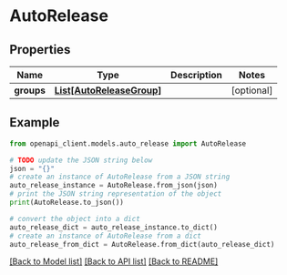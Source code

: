 # AutoRelease


## Properties

Name | Type | Description | Notes
------------ | ------------- | ------------- | -------------
**groups** | [**List[AutoReleaseGroup]**](AutoReleaseGroup.md) |  | [optional] 

## Example

```python
from openapi_client.models.auto_release import AutoRelease

# TODO update the JSON string below
json = "{}"
# create an instance of AutoRelease from a JSON string
auto_release_instance = AutoRelease.from_json(json)
# print the JSON string representation of the object
print(AutoRelease.to_json())

# convert the object into a dict
auto_release_dict = auto_release_instance.to_dict()
# create an instance of AutoRelease from a dict
auto_release_from_dict = AutoRelease.from_dict(auto_release_dict)
```
[[Back to Model list]](../README.md#documentation-for-models) [[Back to API list]](../README.md#documentation-for-api-endpoints) [[Back to README]](../README.md)


